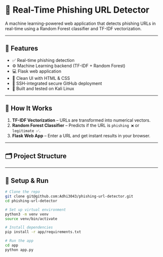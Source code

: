 # 🔐 Real-Time Phishing URL Detector

A machine learning-powered web application that detects phishing URLs in real-time using a Random Forest classifier and TF-IDF vectorization.

---

## 🚀 Features

- ✅ Real-time phishing detection
- ⚙️ Machine Learning backend (TF-IDF + Random Forest)
- 💻 Flask web application
- 🎨 Clean UI with HTML & CSS
- 🔐 SSH-integrated secure GitHub deployment
- 🧠 Built and tested on Kali Linux

---

## 🧠 How It Works

1. **TF-IDF Vectorization** – URLs are transformed into numerical vectors.
2. **Random Forest Classifier** – Predicts if the URL is `phishing ❌` or `legitimate ✅`.
3. **Flask Web App** – Enter a URL and get instant results in your browser.

---

## 🗂 Project Structure


---

## 🔧 Setup & Run

```bash
# Clone the repo
git clone git@github.com:Adhi3043/phishing-url-detector.git
cd phishing-url-detector

# Set up virtual environment
python3 -m venv venv
source venv/bin/activate

# Install dependencies
pip install -r app/requirements.txt

# Run the app
cd app
python app.py

